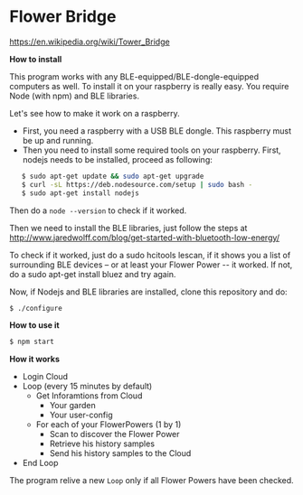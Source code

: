 # Flower Bridge

https://en.wikipedia.org/wiki/Tower_Bridge

**How to install**

This program works with any BLE-equipped/BLE-dongle-equipped computers as well.
To install it on your raspberry is really easy. You require Node (with npm) and BLE libraries.

Let's see how to make it work on a raspberry.
 * First, you need a raspberry with a USB BLE dongle. This raspberry must be up and running.
 * Then you need to install some required tools on your raspberry.
	First, nodejs needs to be installed, proceed as following:
```bash
   $ sudo apt-get update && sudo apt-get upgrade
   $ curl -sL https://deb.nodesource.com/setup | sudo bash -
   $ sudo apt-get install nodejs
```
	
	
Then do a `node --version` to check if it worked.

Then we need to install the BLE libraries, just follow the steps at http://www.jaredwolff.com/blog/get-started-with-bluetooth-low-energy/

To check if it worked, just do a sudo hcitools lescan, if it shows you a list of surrounding BLE devices – or at least your Flower Power -- it worked. If not, do a sudo apt-get install bluez and try again.

Now, if Nodejs and BLE libraries are installed, clone this repository and do:
```bash
$ ./configure
```

**How to use it**
```bash
$ npm start
```

**How it works**
* Login Cloud
* Loop (every 15 minutes by default)
  * Get Inforamtions from Cloud
    * Your garden
    * Your user-config
  * For each of your FlowerPowers (1 by 1)
    * Scan to discover the Flower Power
    * Retrieve his history samples
    * Send his history samples to the Cloud
* End Loop

The program relive a new `Loop` only if all Flower Powers have been checked.
